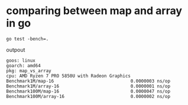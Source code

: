 # comparing between map and array in go

```
go test -bench=.
```

outpout
```
goos: linux
goarch: amd64
pkg: map_vs_array
cpu: AMD Ryzen 7 PRO 5850U with Radeon Graphics     
Benchmark1M/map-16                             0.0000003 ns/op
Benchmark1M/array-16                           0.0000001 ns/op
Benchmark100M/map-16                           0.0000047 ns/op
Benchmark100M/array-16                         0.0000002 ns/op
```

